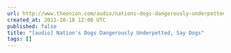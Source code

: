 ```yaml
---
url: http://www.theonion.com/audio/nations-dogs-dangerously-underpetted-say-dogs,26309/
created_at: 2011-10-18 12:00 UTC
published: false
title: "[audio] Nation's Dogs Dangerously Underpetted, Say Dogs"
tags: []
---
```



